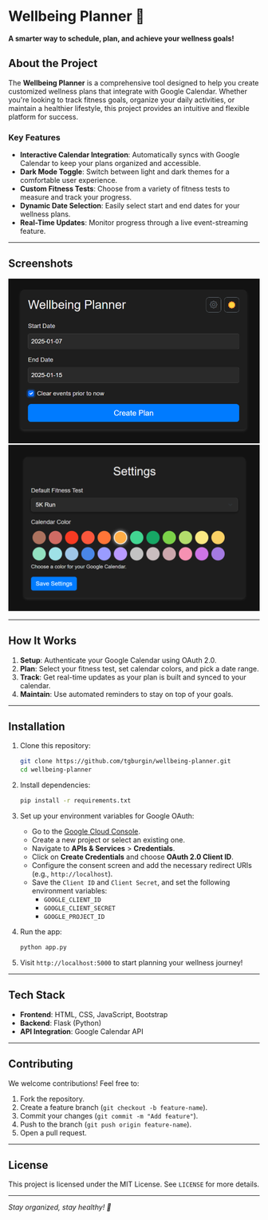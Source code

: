 # Wellbeing Planner 🌟

**A smarter way to schedule, plan, and achieve your wellness goals!**

## About the Project

The **Wellbeing Planner** is a comprehensive tool designed to help you create customized wellness plans that integrate with Google Calendar. Whether you're looking to track fitness goals, organize your daily activities, or maintain a healthier lifestyle, this project provides an intuitive and flexible platform for success.

### Key Features

- **Interactive Calendar Integration**: Automatically syncs with Google Calendar to keep your plans organized and accessible.
- **Dark Mode Toggle**: Switch between light and dark themes for a comfortable user experience.
- **Custom Fitness Tests**: Choose from a variety of fitness tests to measure and track your progress.
- **Dynamic Date Selection**: Easily select start and end dates for your wellness plans.
- **Real-Time Updates**: Monitor progress through a live event-streaming feature.

---

## Screenshots

![Wellbeing Planner UI](assets/main.png)
![Wellbeing Planner Settings UI](assets/settings.png)

---

## How It Works

1. **Setup**: Authenticate your Google Calendar using OAuth 2.0.
2. **Plan**: Select your fitness test, set calendar colors, and pick a date range.
3. **Track**: Get real-time updates as your plan is built and synced to your calendar.
4. **Maintain**: Use automated reminders to stay on top of your goals.

---

## Installation

1. Clone this repository:
   ```bash
   git clone https://github.com/tgburgin/wellbeing-planner.git
   cd wellbeing-planner
   ```

2. Install dependencies:
   ```bash
   pip install -r requirements.txt
   ```

3. Set up your environment variables for Google OAuth:
   - Go to the [Google Cloud Console](https://console.cloud.google.com/).
   - Create a new project or select an existing one.
   - Navigate to **APIs & Services** > **Credentials**.
   - Click on **Create Credentials** and choose **OAuth 2.0 Client ID**.
   - Configure the consent screen and add the necessary redirect URIs (e.g., `http://localhost`).
   - Save the `Client ID` and `Client Secret`, and set the following environment variables:
     - `GOOGLE_CLIENT_ID`
     - `GOOGLE_CLIENT_SECRET`
     - `GOOGLE_PROJECT_ID`

4. Run the app:
   ```bash
   python app.py
   ```

5. Visit `http://localhost:5000` to start planning your wellness journey!

---

## Tech Stack

- **Frontend**: HTML, CSS, JavaScript, Bootstrap
- **Backend**: Flask (Python)
- **API Integration**: Google Calendar API

---

## Contributing

We welcome contributions! Feel free to:
1. Fork the repository.
2. Create a feature branch (`git checkout -b feature-name`).
3. Commit your changes (`git commit -m "Add feature"`).
4. Push to the branch (`git push origin feature-name`).
5. Open a pull request.

---

## License

This project is licensed under the MIT License. See `LICENSE` for more details.

---

*Stay organized, stay healthy! 💪*

